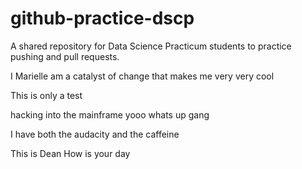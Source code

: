 # github-practice-dscp
A shared repository for Data Science Practicum students to practice pushing and pull requests.

I Marielle am a catalyst of change that makes me very very cool

This is only a test

hacking into the mainframe
yooo whats up gang

I have both the audacity and the caffeine 


This is Dean How is your day